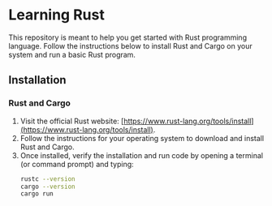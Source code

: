 # Learning Rust

This repository is meant to help you get started with Rust programming language. Follow the instructions below to install Rust and Cargo on your system and run a basic Rust program.

## Installation

### Rust and Cargo

1. Visit the official Rust website: [https://www.rust-lang.org/tools/install](https://www.rust-lang.org/tools/install).
2. Follow the instructions for your operating system to download and install Rust and Cargo.
3. Once installed, verify the installation and run code by opening a terminal (or command prompt) and typing:
   ```sh
   rustc --version
   cargo --version
   cargo run
